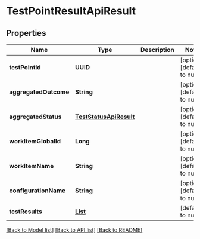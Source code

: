 # TestPointResultApiResult
## Properties

| Name | Type | Description | Notes |
|------------ | ------------- | ------------- | -------------|
| **testPointId** | **UUID** |  | [optional] [default to null] |
| **aggregatedOutcome** | **String** |  | [optional] [default to null] |
| **aggregatedStatus** | [**TestStatusApiResult**](TestStatusApiResult.md) |  | [optional] [default to null] |
| **workItemGlobalId** | **Long** |  | [optional] [default to null] |
| **workItemName** | **String** |  | [optional] [default to null] |
| **configurationName** | **String** |  | [optional] [default to null] |
| **testResults** | [**List**](TestResultShortApiResult.md) |  | [default to null] |

[[Back to Model list]](../README.md#documentation-for-models) [[Back to API list]](../README.md#documentation-for-api-endpoints) [[Back to README]](../README.md)

